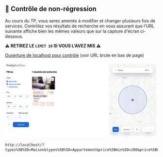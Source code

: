 ## 🔎 Contrôle de non-régression
Au cours du TP, vous serez amenés à modifier et changer plusieurs fois de services. Contrôlez vos résultats de recherche en vous assurant que l'URL suivante affiche bien les mêmes valeurs que sur la capture d'écran ci-dessous.

⚠️ **RETIREZ LE `LIMIT 10` SI VOUS L'AVEZ MIS** ⚠️

[Ouverture de localhost pour contrôle](http://localhost/?types%5B%5D=Maison&types%5B%5D=Appartement&price%5Bmin%5D=200&price%5Bmax%5D=230&surface%5Bmin%5D=130&surface%5Bmax%5D=150&rooms=5&bathRooms=5&lat=46.988708&lng=3.160778&search=Nevers&distance=30) (voir URL brute en bas de page)

![](assets/controle.png)

```
http://localhost/?types%5B%5D=Maison&types%5B%5D=Appartement&price%5Bmin%5D=200&price%5Bmax%5D=230&surface%5Bmin%5D=130&surface%5Bmax%5D=150&rooms=5&bathRooms=5&lat=46.988708&lng=3.160778&search=Nevers&distance=30
```
